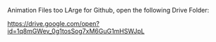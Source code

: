 Animation Files too LArge for Github, open the following Drive Folder:

https://drive.google.com/open?id=1q8mGWev_0g1tosSog7xM6GuG1mHSWJpL
